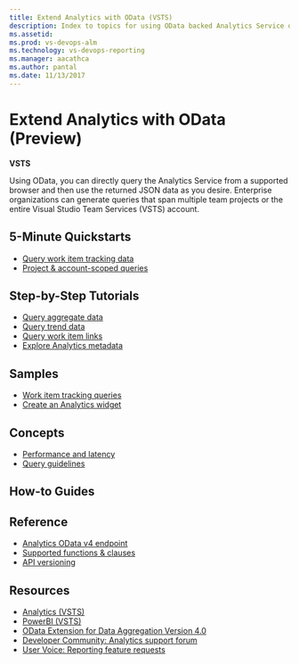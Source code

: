 ```yaml
---
title: Extend Analytics with OData (VSTS)  
description: Index to topics for using OData backed Analytics Service on VSTS  
ms.assetid:  
ms.prod: vs-devops-alm
ms.technology: vs-devops-reporting
ms.manager: aacathca
ms.author: pantal
ms.date: 11/13/2017
---
```


#  Extend Analytics with OData (Preview) 

**VSTS**  

Using OData, you can directly query the Analytics Service from a supported browser and then use the returned JSON data as you desire. Enterprise organizations can generate queries that span multiple team projects or the entire Visual Studio Team Services (VSTS) account.   


## 5-Minute Quickstarts

- [Query work item tracking data](wit-analytics.md)
- [Project & account-scoped queries](account-scoped-queries.md)


## Step-by-Step Tutorials
- [Query aggregate data](aggregated-data-analytics.md)
- [Query trend data](querying-for-trend-data.md)
- [Query work item links](work-item-links.md)
- [Explore Analytics metadata](analytics-metadata.md) 


## Samples
- [Work item tracking queries](analytics-recipes.md)
- [Create an Analytics widget](example-analytics-widget.md)

<!---
- [Build a hub extension](..\analytics\building-extension-against-analytics-service.md)
- [Build a dashboard widget extension](..\analytics\widget-extensions-against-analytics-service.md)
- [Add widget configuration to an extension](..\analytics\widget-extension-against-analytics-service-configuration.md)
-->

 
## Concepts
- [Performance and latency](../analytics/performance-latency.md?toc=/vsts/report/extend-analytics/toc.json&bc=/vsts/report/extend-analytic/breadcrumb/toc.json)
- [Query guidelines](odata-query-guidelines.md) 


<!--
Planned:
Understand Agile process data
-->

## How-to Guides

<!--
Use Agile process data
-->

<!--
Planned:
Build a widget that uses the Analytics Service
-->

## Reference 
- [Analytics OData v4 endpoint](data-model-analytics-service.md)
- [Supported functions & clauses](odata-supported-features.md) 
- [API versioning](odata-api-version.md)

 
## Resources
- [Analytics (VSTS)](../analytics/index.md)
- [PowerBI (VSTS)](../powerbi/index.md)
- [OData Extension for Data Aggregation Version 4.0](http://docs.oasis-open.org/odata/odata-data-aggregation-ext/v4.0/cs01/odata-data-aggregation-ext-v4.0-cs01.html)
- [Developer Community: Analytics support forum](https://developercommunity.visualstudio.com/search.html?f=&type=question+OR+problem&type=question+OR+problem&c=&redirect=search%2Fsearch&sort=relevance&q=VSTS+analytics+)
- [User Voice: Reporting feature requests](https://visualstudio.uservoice.com/forums/330519-visual-studio-team-services/category/145257-dashboards-and-reporting)
